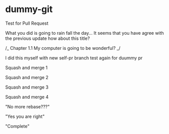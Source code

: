 # dummy-git

Test for Pull Request

What you did is going to rain fall the day...
It seems that you have agree with the previous update
how about this title?

/_ Chapter 1.1 My computer is going to be wonderful? _/

I did this myself with new self-pr branch
test again for duummy pr

Squash and merge 1

Squash and merge 2

Squash and merge 3

Squash and merge 4

"No more rebase???"

"Yes you are right"

"Complete"
